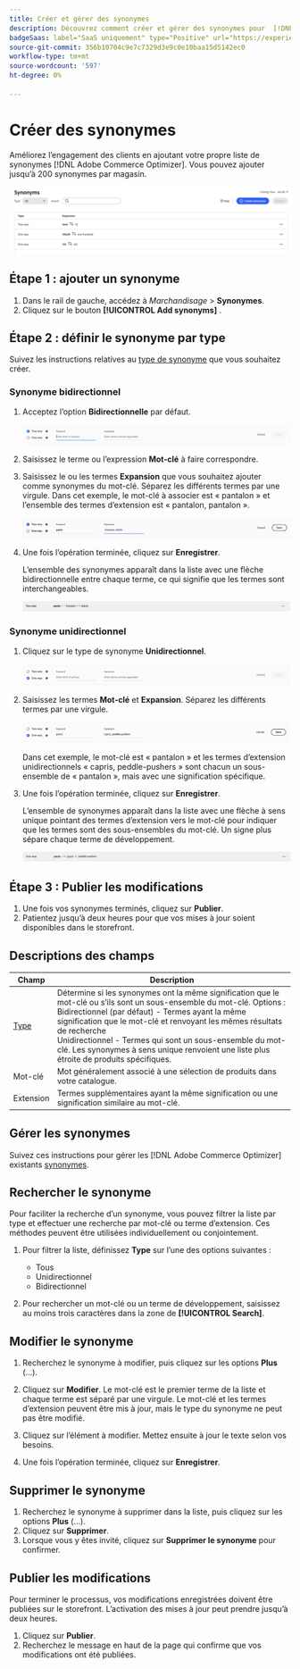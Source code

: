 ```yaml
---
title: Créer et gérer des synonymes
description: Découvrez comment créer et gérer des synonymes pour  [!DNL Adobe Commerce Optimizer].
badgeSaas: label="SaaS uniquement" type="Positive" url="https://experienceleague.adobe.com/en/docs/commerce/user-guides/product-solutions" tooltip="S’applique uniquement aux projets Adobe Commerce as a Cloud Service et Adobe Commerce Optimizer (infrastructure SaaS gérée par Adobe)."
source-git-commit: 356b10704c9e7c7329d3e9c0e10baa15d5142ec0
workflow-type: tm+mt
source-wordcount: '597'
ht-degree: 0%

---
```


# Créer des synonymes

Améliorez l’engagement des clients en ajoutant votre propre liste de synonymes [!DNL Adobe Commerce Optimizer]. Vous pouvez ajouter jusqu’à 200 synonymes par magasin.

![Synonyme Workspace](../../assets/synonym-workspace.png)

## Étape 1 : ajouter un synonyme

1. Dans le rail de gauche, accédez à _Marchandisage_ > **Synonymes**.
1. Cliquez sur le bouton **[!UICONTROL Add synonyms]** .

## Étape 2 : définir le synonyme par type

Suivez les instructions relatives au [type de synonyme](type.md) que vous souhaitez créer.

### Synonyme bidirectionnel

1. Acceptez l’option **Bidirectionnelle** par défaut.

   ![Ajouter un synonyme bidirectionnel](../../assets/synonym-add-two-way.png)

1. Saisissez le terme ou l’expression **Mot-clé** à faire correspondre.
1. Saisissez le ou les termes **Expansion** que vous souhaitez ajouter comme synonymes du mot-clé. Séparez les différents termes par une virgule.
Dans cet exemple, le mot-clé à associer est « pantalon » et l’ensemble des termes d’extension est « pantalon, pantalon ».

   ![Exemple de synonyme bidirectionnel](../../assets/synonym-add-two-way-example.png)

1. Une fois l’opération terminée, cliquez sur **Enregistrer**.

   L’ensemble des synonymes apparaît dans la liste avec une flèche bidirectionnelle entre chaque terme, ce qui signifie que les termes sont interchangeables.

   ![Synonyme bidirectionnel](../../assets/synonym-two-way.png)

### Synonyme unidirectionnel

1. Cliquez sur le type de synonyme **Unidirectionnel**.

   ![Ajouter un synonyme unidirectionnel](../../assets/synonym-add-one-way.png)

1. Saisissez les termes **Mot-clé** et **Expansion**. Séparez les différents termes par une virgule.

   ![Exemple de synonyme unidirectionnel](../../assets/synonym-add-one-way-example.png)

   Dans cet exemple, le mot-clé est « pantalon » et les termes d’extension unidirectionnels « capris, peddle-pushers » sont chacun un sous-ensemble de « pantalon », mais avec une signification spécifique.

1. Une fois l’opération terminée, cliquez sur **Enregistrer**.

   L’ensemble de synonymes apparaît dans la liste avec une flèche à sens unique pointant des termes d’extension vers le mot-clé pour indiquer que les termes sont des sous-ensembles du mot-clé. Un signe plus sépare chaque terme de développement.

   ![Synonyme unidirectionnel](../../assets/synonym-one-way.png)

## Étape 3 : Publier les modifications

1. Une fois vos synonymes terminés, cliquez sur **Publier**.
1. Patientez jusqu’à deux heures pour que vos mises à jour soient disponibles dans le storefront.

## Descriptions des champs

| Champ | Description |
|--- |--- |
| [Type ](type.md) | Détermine si les synonymes ont la même signification que le mot-clé ou s’ils sont un sous-ensemble du mot-clé. Options : <br />Bidirectionnel (par défaut) - Termes ayant la même signification que le mot-clé et renvoyant les mêmes résultats de recherche<br />Unidirectionnel - Termes qui sont un sous-ensemble du mot-clé. Les synonymes à sens unique renvoient une liste plus étroite de produits spécifiques. |
| Mot-clé | Mot généralement associé à une sélection de produits dans votre catalogue. |
| Extension | Termes supplémentaires ayant la même signification ou une signification similaire au mot-clé. |

## Gérer les synonymes

Suivez ces instructions pour gérer les [!DNL Adobe Commerce Optimizer] existants [synonymes](overview.md).

## Rechercher le synonyme

Pour faciliter la recherche d’un synonyme, vous pouvez filtrer la liste par type et effectuer une recherche par mot-clé ou terme d’extension. Ces méthodes peuvent être utilisées individuellement ou conjointement.

1. Pour filtrer la liste, définissez **Type** sur l’une des options suivantes :

   - Tous
   - Unidirectionnel
   - Bidirectionnel

1. Pour rechercher un mot-clé ou un terme de développement, saisissez au moins trois caractères dans la zone de **[!UICONTROL Search]**.

## Modifier le synonyme

1. Recherchez le synonyme à modifier, puis cliquez sur les options **Plus** (...).

1. Cliquez sur **Modifier**.
Le mot-clé est le premier terme de la liste et chaque terme est séparé par une virgule. Le mot-clé et les termes d’extension peuvent être mis à jour, mais le type du synonyme ne peut pas être modifié.
1. Cliquez sur l’élément à modifier. Mettez ensuite à jour le texte selon vos besoins.

1. Une fois l’opération terminée, cliquez sur **Enregistrer**.

## Supprimer le synonyme

1. Recherchez le synonyme à supprimer dans la liste, puis cliquez sur les options **Plus** (...).
1. Cliquez sur **Supprimer**.
1. Lorsque vous y êtes invité, cliquez sur **Supprimer le synonyme** pour confirmer.

## Publier les modifications

Pour terminer le processus, vos modifications enregistrées doivent être publiées sur le storefront. L’activation des mises à jour peut prendre jusqu’à deux heures.

1. Cliquez sur **Publier**.
1. Recherchez le message en haut de la page qui confirme que vos modifications ont été publiées.
